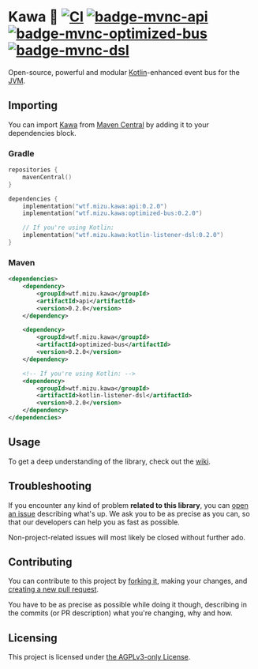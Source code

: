 # Kawa 🚀 [![CI][badge-ci]][ci] [![badge-mvnc-api] ![badge-mvnc-optimized-bus] ![badge-mvnc-dsl]][project-mvnc]

Open-source, powerful and modular [Kotlin][kotlin]-enhanced event bus for the [JVM][jvm].

## Importing

You can import [Kawa][project-url] from [Maven Central][mvnc] by adding it to your dependencies block.

### Gradle

```kt
repositories {
    mavenCentral()
}

dependencies {
    implementation("wtf.mizu.kawa:api:0.2.0")
    implementation("wtf.mizu.kawa:optimized-bus:0.2.0")

    // If you're using Kotlin:
    implementation("wtf.mizu.kawa:kotlin-listener-dsl:0.2.0")
}
```

### Maven

```xml
<dependencies>
    <dependency>
        <groupId>wtf.mizu.kawa</groupId>
        <artifactId>api</artifactId>
        <version>0.2.0</version>
    </dependency>

    <dependency>
        <groupId>wtf.mizu.kawa</groupId>
        <artifactId>optimized-bus</artifactId>
        <version>0.2.0</version>
    </dependency>

    <!-- If you're using Kotlin: -->
    <dependency>
        <groupId>wtf.mizu.kawa</groupId>
        <artifactId>kotlin-listener-dsl</artifactId>
        <version>0.2.0</version>
    </dependency>
</dependencies>
```

## Usage

To get a deep understanding of the library, check out the [wiki].


## Troubleshooting

If you encounter any kind of problem **related to this library**, you can [open an issue][new-issue] describing what's
up. We ask you to be as precise as you can, so that our developers can help you as fast as possible.

Non-project-related issues will most likely be closed without further ado.


## Contributing

You can contribute to this project by [forking it][fork], making your changes, and
[creating a new pull request][new-pr].

You have to be as precise as possible while doing it though, describing in the commits (or PR description) what you're
changing, why and how.


## Licensing

This project is licensed under [the AGPLv3-only License][license].


<!-- Links -->

[jvm]: https://adoptium.net "Adoptium website"

[kotlin]: https://kotlinlang.org "Kotlin website"

[mvnc]: https://repo1.maven.org/maven2/ "Maven Central website"


<!-- Project Links -->

[project-url]: https://github.com/MizuSoftware/kawa "Project homepage"

[fork]: https://github.com/MizuSoftware/kawa/fork "Fork this repository"

[new-pr]: https://github.com/MizuSoftware/kawa/pulls/new "Create a new pull request"

[new-issue]: https://github.com/MizuSoftware/kawa/issues/new "Create a new issue"

[wiki]: https://github.com/MizuSoftware/kawa/wiki "Project wiki"

[project-mvnc]: https://search.maven.org/search?g:wtf.mizu.kawa "Project Maven Central search"

[ci]: https://github.com/MizuSoftware/kawa/actions/workflows/build.yml "Continuous integration"

[license]: https://github.com/MizuSoftware/kawa/blob/main/LICENSE "LICENSE source file"


<!-- Badges -->

[badge-mvnc-api]: https://maven-badges.herokuapp.com/maven-central/wtf.mizu.kawa/api/badge.svg "API Maven Central badge"

[badge-mvnc-optimized-bus]: https://maven-badges.herokuapp.com/maven-central/wtf.mizu.kawa/optimized-bus/badge.svg "optimized-bus Maven Central badge"

[badge-mvnc-dsl]: https://maven-badges.herokuapp.com/maven-central/wtf.mizu.kawa/kotlin-listener-dsl/badge.svg "DSL Maven Central badge"

[badge-ci]: https://github.com/MizuSoftware/kawa/actions/workflows/build.yml/badge.svg?branch=main "CI badge"
